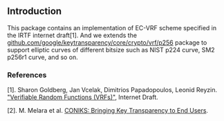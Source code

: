## Introduction  

This package contains an implementation of EC-VRF scheme specified in the IRTF internet draft[1]. And we extends the [github.com/google/keytransparency/core/crypto/vrf/p256](https://github.com/google/keytransparency/tree/master/core/crypto/vrf/p256) package to support elliptic curves of different bitsize such as 
NIST p224 curve, SM2 p256r1 curve, and so on. 


### References
[1]. Sharon Goldberg, Jan Vcelak, Dimitrios Papadopoulos, Leonid Reyzin. ["Verifiable Random Functions (VRFs)"](https://hdl.handle.net/2144/29225), Internet Draft. 

[2]. M. Melara et al. [CONIKS: Bringing Key Transparency to End Users](http://www.jbonneau.com/doc/MBBFF15-coniks.pdf).



